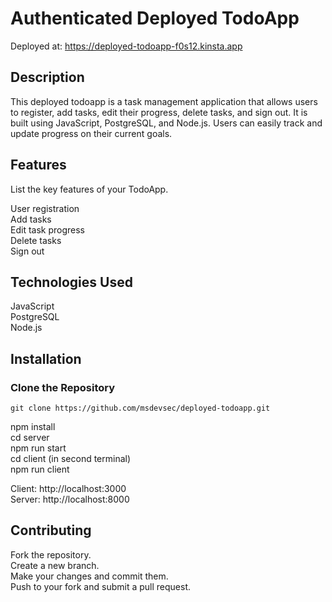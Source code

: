# Authenticated Deployed TodoApp
Deployed at:
https://deployed-todoapp-f0s12.kinsta.app

## Description

This deployed todoapp is a task management application that allows users to register, add tasks, edit their progress, delete tasks, and sign out. It is built using JavaScript, PostgreSQL, and Node.js. Users can easily track and update progress on their current goals.

## Features
List the key features of your TodoApp.

User registration  
Add tasks  
Edit task progress  
Delete tasks  
Sign out  

## Technologies Used
JavaScript  
PostgreSQL  
Node.js  

## Installation
### Clone the Repository
```git clone https://github.com/msdevsec/deployed-todoapp.git  ```

npm install  
cd server  
npm run start  
cd client (in second terminal)  
npm run client  


Client: http://localhost:3000  
Server: http://localhost:8000  


## Contributing
Fork the repository.  
Create a new branch.  
Make your changes and commit them.  
Push to your fork and submit a pull request.  
